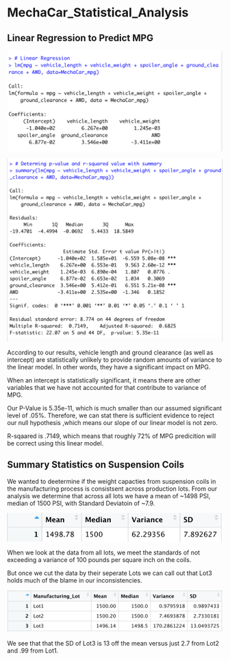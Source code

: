 # MechaCar_Statistical_Analysis

## Linear Regression to Predict MPG

![](/images/linear_reg.png)

![](/images/summary_lin_reg.png)

According to our results, vehicle length and ground clearance (as well as intercept) are statistically unlikely to provide random amounts of variance to the linear model. In other words, they have a significant impact on MPG. 

When an intercept is statistically significant, it means there are other variables that we have not accounted for that contribute to variance of MPG. 

Our P-Value is 5.35e-11, which is much smaller than our assumed significant level of .05%. Therefore, we can stat there is sufficient evidence to reject our null hypothesis ,which means our slope of our linear model is not zero. 

R-sqaared is .7149, which means that roughly 72% of MPG predicition will be correct using this linear model. 

## Summary Statistics on Suspension Coils 

We wanted to deetermine if the weight capacties from suspension coils in the manufacturing process is consistsent across production lots. From our analysis we determine that across all lots we have a mean of ~1498 PSI, median of 1500 PSI, with Standard Deviatoin of ~7.9. 

![](/images/total_summary.png)

When we look at the data from all lots, we meet the standards of not exceeding a variance of 100 pounds per square inch on the coils. 

But once we cut the data by their seperate Lots we can call out that Lot3 holds much of the blame in our inconsistencies. 

![](/images/lot_summary.png)

We see that that the SD of Lot3 is 13 off the mean versus just 2.7 from Lot2 and .99 from Lot1. 
